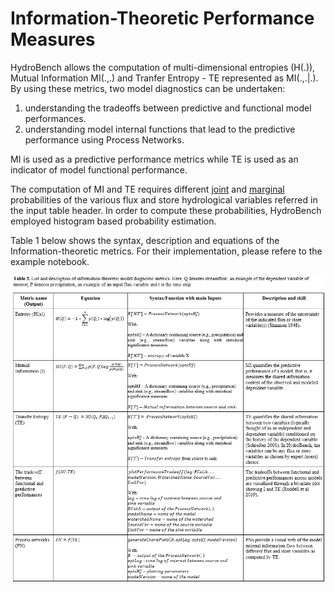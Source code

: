 # Information-Theoretic Performance Measures

HydroBench allows the computation of multi-dimensional entropies (H(.)), Mutual Information MI(.,.) and Tranfer Entropy - TE represented as MI(.,.|.). 
By using these metrics, two model diagnostics can be undertaken:

1. understanding the tradeoffs between predictive and functional model performances.
2. understanding model internal functions that lead to the predictive performance using Process Networks.

MI is used as a predictive performance metrics while TE is used as an indicator of model functional performance. 

The computation of MI and TE requires different [joint](https://en.wikipedia.org/wiki/Joint_probability_distribution) 
and [marginal](https://en.wikipedia.org/wiki/Marginal_distribution) probabilities of the various flux and store hydrological
variables referred in the input table header. In order to compute these probabilities, HydroBench employed histogram based
probability estimation. 

Table 1 below shows the syntax, description and equations of the Information-theoretic metrics. For their implementation,
please refere to the example notebook. 
 

![InformationTheoreticMetrics](./images/InformationTheoreticMetrics.png)
